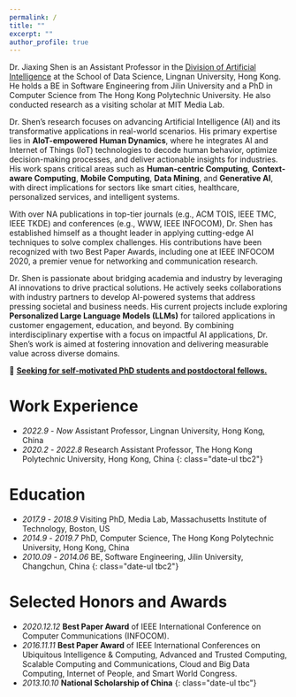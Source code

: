 ```yaml
---
permalink: /
title: ""
excerpt: ""
author_profile: true
---
```


Dr. Jiaxing Shen is an Assistant Professor in the [Division of Artificial Intelligence](https://www.ln.edu.hk/sds/dai) at the School of Data Science, Lingnan University, Hong Kong. 
He holds a BE in Software Engineering from Jilin University and a PhD in Computer Science from The Hong Kong Polytechnic University. 
He also conducted research as a visiting scholar at MIT Media Lab.

Dr. Shen’s research focuses on advancing Artificial Intelligence (AI) and its transformative applications in real-world scenarios. His primary expertise lies in **AIoT-empowered Human Dynamics**, where he integrates AI and Internet of Things (IoT) technologies to decode human behavior, optimize decision-making processes, and deliver actionable insights for industries. 
His work spans critical areas such as **Human-centric Computing**, **Context-aware Computing**, **Mobile Computing**, **Data Mining**, and **Generative AI**, with direct implications for sectors like smart cities, healthcare, personalized services, and intelligent systems.

With over <span id='num_total'>NA</span> publications in top-tier journals (e.g., ACM TOIS, IEEE TMC, IEEE TKDE) and conferences (e.g., WWW, IEEE INFOCOM), Dr. Shen has established himself as a thought leader in applying cutting-edge AI techniques to solve complex challenges. His contributions have been recognized with two Best Paper Awards, including one at IEEE INFOCOM 2020, a premier venue for networking and communication research.

Dr. Shen is passionate about bridging academia and industry by leveraging AI innovations to drive practical solutions. He actively seeks collaborations with industry partners to develop AI-powered systems that address pressing societal and business needs. His current projects include exploring **Personalized Large Language Models (LLMs)** for tailored applications in customer engagement, education, and beyond.
By combining interdisciplinary expertise with a focus on impactful AI applications, Dr. Shen’s work is aimed at fostering innovation and delivering measurable value across diverse domains.

📌 **<a href="/rpgadmission.html" target="_parent">Seeking for self-motivated PhD students and postdoctoral fellows.</a>**



# Work Experience
- *2022.9* - *Now* Assistant Professor, Lingnan University, Hong Kong, China
- *2020.2* - *2022.8* Research Assistant Professor, The Hong Kong Polytechnic University, Hong Kong, China
{: class="date-ul tbc2"}


# Education 
- *2017.9* - *2018.9* Visiting PhD, Media Lab, Massachusetts Institute of Technology, Boston, US
- *2014.9* - *2019.7* PhD, Computer Science, The Hong Kong Polytechnic University, Hong Kong, China
- *2010.09* - *2014.06* BE, Software Engineering, Jilin University, Changchun, China 
{: class="date-ul tbc2"}


# Selected Honors and Awards
- *2020.12.12* **Best Paper Award** of IEEE International Conference on Computer Communications (INFOCOM).
- *2016.11.11* **Best Paper Award** of IEEE International Conferences on Ubiquitous Intelligence & Computing, Advanced and Trusted Computing, Scalable Computing and Communications, Cloud and Big Data Computing, Internet of People, and Smart World Congress.
- *2013.10.10* **National Scholarship of China**
{: class="date-ul tbc"}


<span style="display: none;">
<script type="text/javascript" id="clustrmaps" src="//clustrmaps.com/map_v2.js?d=Lm2ocHX5LbyL6rdlFbrvkxSqjyv6SHWZChWgQZ7spQQ"></script>
</span>